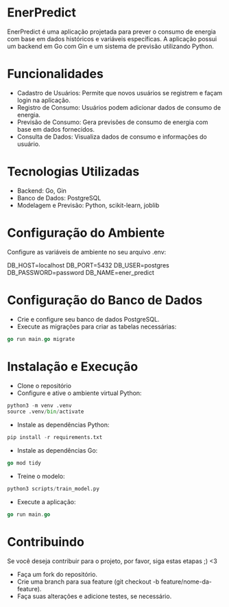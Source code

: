 # EnerPredict

EnerPredict é uma aplicação projetada para prever o consumo de energia com base em dados históricos e variáveis específicas. A aplicação possui um backend em Go com Gin e um sistema de previsão utilizando Python.

# Funcionalidades

- Cadastro de Usuários: Permite que novos usuários se registrem e façam login na aplicação.
- Registro de Consumo: Usuários podem adicionar dados de consumo de energia.
- Previsão de Consumo: Gera previsões de consumo de energia com base em dados fornecidos.
- Consulta de Dados: Visualiza dados de consumo e informações do usuário.

# Tecnologias Utilizadas

- Backend: Go, Gin
- Banco de Dados: PostgreSQL
- Modelagem e Previsão: Python, scikit-learn, joblib

# Configuração do Ambiente

Configure as variáveis de ambiente no seu arquivo .env:

DB_HOST=localhost
DB_PORT=5432
DB_USER=postgres
DB_PASSWORD=password
DB_NAME=ener_predict

# Configuração do Banco de Dados

- Crie e configure seu banco de dados PostgreSQL.
- Execute as migrações para criar as tabelas necessárias:

```go
go run main.go migrate
```

# Instalação e Execução

- Clone o repositório
- Configure e ative o ambiente virtual Python:

```python
python3 -m venv .venv
source .venv/bin/activate
```
- Instale as dependências Python:

```python
pip install -r requirements.txt
```
- Instale as dependências Go:

```go
go mod tidy
```
- Treine o modelo:

```python
python3 scripts/train_model.py

```

- Execute a aplicação:

```go
go run main.go
```

# Contribuindo

Se você deseja contribuir para o projeto, por favor, siga estas etapas ;) <3

- Faça um fork do repositório.
- Crie uma branch para sua feature (git checkout -b feature/nome-da-feature).
- Faça suas alterações e adicione testes, se necessário.

